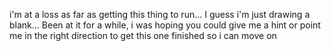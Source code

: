 i'm at a loss as far as getting this thing to run... I guess i'm just drawing a blank... Been at it for a while, i was hoping you could give me a hint or point me in the right direction to get this one finished so i can move on
